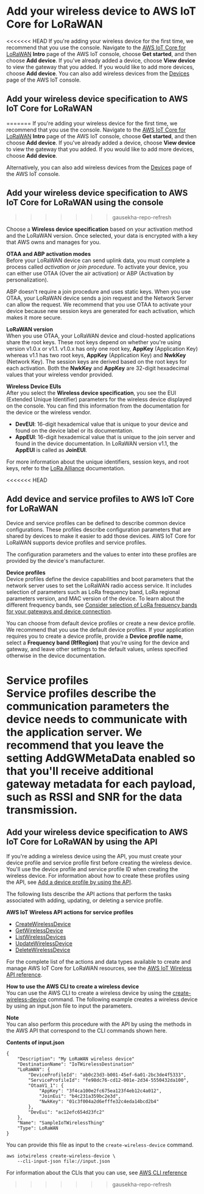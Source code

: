 # Add your wireless device to AWS IoT Core for LoRaWAN<a name="connect-iot-lorawan-end-devices-add"></a>

<<<<<<< HEAD
If you're adding your wireless device for the first time, we recommend that you use the console\. Navigate to the [AWS IoT Core for LoRaWAN](https://console.aws.amazon.com/iot/home#/wireless/landing) **Intro** page of the AWS IoT console, choose **Get started**, and then choose **Add device**\. If you've already added a device, choose **View device** to view the gateway that you added\. If you would like to add more devices, choose **Add device**\. You can also add wireless devices from the [ Devices](https://console.aws.amazon.com/iot/home#/wireless/devices) page of the AWS IoT console\.

## Add your wireless device specification to AWS IoT Core for LoRaWAN<a name="connect-iot-lorawan-end-device-spec"></a>
=======
If you're adding your wireless device for the first time, we recommend that you use the console\. Navigate to the [AWS IoT Core for LoRaWAN](https://console.aws.amazon.com/iot/home#/wireless/landing) **Intro** page of the AWS IoT console, choose **Get started**, and then choose **Add device**\. If you've already added a device, choose **View device** to view the gateway that you added\. If you would like to add more devices, choose **Add device**\.

Alternatively, you can also add wireless devices from the [ Devices](https://console.aws.amazon.com/iot/home#/wireless/devices) page of the AWS IoT console\.

## Add your wireless device specification to AWS IoT Core for LoRaWAN using the console<a name="connect-iot-lorawan-end-device-spec-console"></a>
>>>>>>> gausekha-repo-refresh

Choose a **Wireless device specification** based on your activation method and the LoRaWAN version\. Once selected, your data is encrypted with a key that AWS owns and manages for you\. 

**OTAA and ABP activation modes**  
Before your LoRaWAN device can send uplink data, you must complete a process called *activation* or *join procedure*\. To activate your device, you can either use OTAA \(Over the air activation\) or ABP \(Activation by personalization\)\.

ABP doesn't require a join procedure and uses static keys\. When you use OTAA, your LoRaWAN device sends a join request and the Network Server can allow the request\. We recommend that you use OTAA to activate your device because new session keys are generated for each activation, which makes it more secure\.

**LoRaWAN version**  
When you use OTAA, your LoRaWAN device and cloud\-hosted applications share the root keys\. These root keys depend on whether you're using version v1\.0\.x or v1\.1\. v1\.0\.x has only one root key, **AppKey** \(Application Key\) whereas v1\.1 has two root keys, **AppKey** \(Application Key\) and **NwkKey** \(Network Key\)\. The session keys are derived based on the root keys for each activation\. Both the **NwkKey** and **AppKey** are 32\-digit hexadecimal values that your wireless vendor provided\.

**Wireless Device EUIs**  
After you select the **Wireless device specification**, you see the EUI \(Extended Unique Identifier\) parameters for the wireless device displayed on the console\. You can find this information from the documentation for the device or the wireless vendor\.
+ **DevEUI**: 16\-digit hexademical value that is unique to your device and found on the device label or its documentation\.
+ **AppEUI**: 16\-digit hexademical value that is unique to the join server and found in the device documentation\. In LoRaWAN version v1\.1, the **AppEUI** is called as **JoinEUI**\.

For more information about the unique identifiers, session keys, and root keys, refer to the [ LoRa Alliance](https://lora-alliance.org/about-lorawan) documentation\.

<<<<<<< HEAD
## Add device and service profiles to AWS IoT Core for LoRaWAN<a name="connect-iot-lorawan-define-profiles"></a>

Device and service profiles can be defined to describe common device configurations\. These profiles describe configuration parameters that are shared by devices to make it easier to add those devices\. AWS IoT Core for LoRaWAN supports device profiles and service profiles\.

 The configuration parameters and the values to enter into these profiles are provided by the device's manufacturer\.

**Device profiles**  
Device profiles define the device capabilities and boot parameters that the network server uses to set the LoRaWAN radio access service\. It includes selection of parameters such as LoRa frequency band, LoRa regional parameters version, and MAC version of the device\. To learn about the different frequency bands, see [Consider selection of LoRa frequency bands for your gateways and device connection](connect-iot-lorawan-rfregion-permissions.md#connect-iot-lorawan-frequency-bands)\.

You can choose from default device profiles or create a new device profile\. We recommend that you use the default device profiles\. If your application requires you to create a device profile, provide a **Device profile name**, select a **Frequency band \(RfRegion\)** that you're using for the device and gateway, and leave other settings to the default values, unless specified otherwise in the device documentation\.

**Service profiles**  
Service profiles describe the communication parameters the device needs to communicate with the application server\. We recommend that you leave the setting **AddGWMetaData** enabled so that you'll receive additional gateway metadata for each payload, such as RSSI and SNR for the data transmission\.
=======
## Add your wireless device specification to AWS IoT Core for LoRaWAN by using the API<a name="connect-iot-lorawan-end-device-spec-api"></a>

If you're adding a wireless device using the API, you must create your device profile and service profile first before creating the wireless device\. You'll use the device profile and service profile ID when creating the wireless device\. For information about how to create these profiles using the API, see [Add a device profile by using the API](connect-iot-lorawan-define-profiles.md#connect-iot-lorawan-device-profile-api)\.

The following lists describe the API actions that perform the tasks associated with adding, updating, or deleting a service profile\.

**AWS IoT Wireless API actions for service profiles**
+ [CreateWirelessDevice](https://docs.aws.amazon.com/iot-wireless/2020-11-22/apireference/API_CreateWirelessDevice.html)
+ [GetWirelessDevice](https://docs.aws.amazon.com/iot-wireless/2020-11-22/apireference/API_GetWirelessDevice.html)
+ [ListWirelessDevices](https://docs.aws.amazon.com/iot-wireless/2020-11-22/apireference/API_ListWirelessDevices.html)
+ [ UpdateWirelessDevice](https://docs.aws.amazon.com/iot-wireless/2020-11-22/apireference/API_UpdateWirelessDevice.html)
+ [DeleteWirelessDevice](https://docs.aws.amazon.com/iot-wireless/2020-11-22/apireference/API_DeleteWirelessDevice.html)

For the complete list of the actions and data types available to create and manage AWS IoT Core for LoRaWAN resources, see the [AWS IoT Wireless API reference](https://docs.aws.amazon.com/iot-wireless/2020-11-22/apireference/welcome.html)\.

**How to use the AWS CLI to create a wireless device**  
You can use the AWS CLI to create a wireless device by using the [create\-wireless\-device](cli/latest/reference/iotwireless/create-device-profile.html) command\. The following example creates a wireless device by using an input\.json file to input the parameters\.

**Note**  
You can also perform this procedure with the API by using the methods in the AWS API that correspond to the CLI commands shown here\. 

**Contents of input\.json**

```
{
    "Description": "My LoRaWAN wireless device"
    "DestinationName": "IoTWirelessDestination"
    "LoRaWAN": {
        "DeviceProfileId": "ab0c23d3-b001-45ef-6a01-2bc3de4f5333",
        "ServiceProfileId": "fe98dc76-cd12-001e-2d34-5550432da100",
        "OtaaV1_1": {
            "AppKey": "3f4ca100e2fc675ea123f4eb12c4a012",
            "JoinEui": "b4c231a359bc2e3d",
            "NwkKey": "01c3f004a2d6efffe32c4eda14bcd2b4"
        },
        "DevEui": "ac12efc654d23fc2"
    },
    "Name": "SampleIoTWirelessThing"
    "Type": LoRaWAN
}
```

You can provide this file as input to the `create-wireless-device` command\.

```
aws iotwireless create-wireless-device \
    --cli-input-json file://input.json
```

For information about the CLIs that you can use, see [AWS CLI reference](https://docs.aws.amazon.com/cli/latest/reference/iotwireless/index.html) 
>>>>>>> gausekha-repo-refresh
